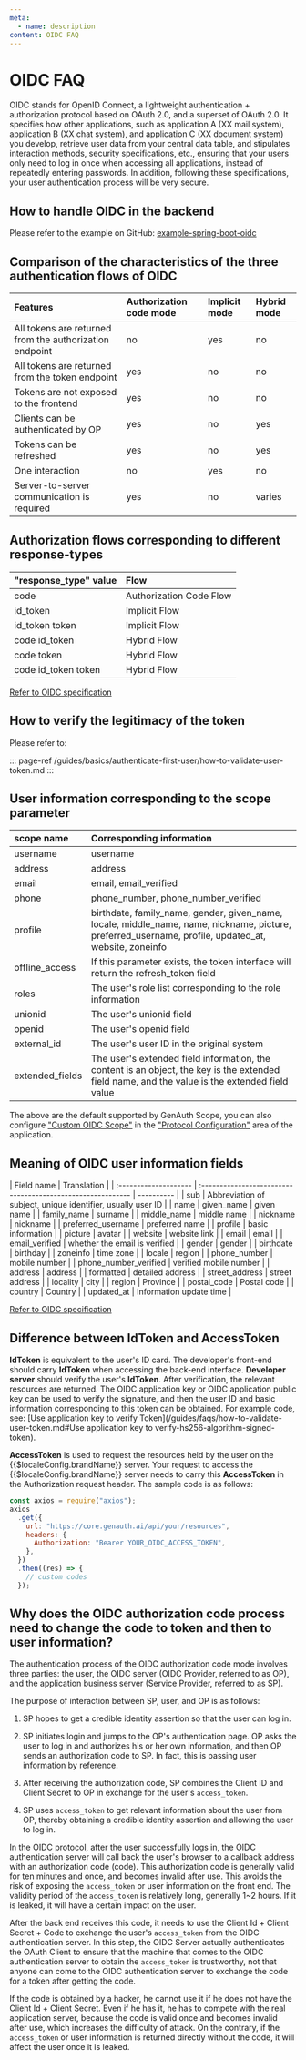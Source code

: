 ```yaml
---
meta:
  - name: description
content: OIDC FAQ
---
```


# OIDC FAQ

<LastUpdated/>

OIDC stands for OpenID Connect, a lightweight authentication + authorization protocol based on OAuth 2.0, and a superset of OAuth 2.0. It specifies how other applications, such as application A (XX mail system), application B (XX chat system), and application C (XX document system) you develop, retrieve user data from your central data table, and stipulates interaction methods, security specifications, etc., ensuring that your users only need to log in once when accessing all applications, instead of repeatedly entering passwords. In addition, following these specifications, your user authentication process will be very secure.

## How to handle OIDC in the backend

Please refer to the example on GitHub: [example-spring-boot-oidc](https://github.com/Authing/example-spring-boot-oidc)

## Comparison of the characteristics of the three authentication flows of OIDC

| Features                                                | Authorization code mode | Implicit mode | Hybrid mode |
| :------------------------------------------------------ | :---------------------- | :------------ | :---------- |
| All tokens are returned from the authorization endpoint | no                      | yes           | no          |
| All tokens are returned from the token endpoint         | yes                     | no            | no          |
| Tokens are not exposed to the frontend                  | yes                     | no            | no          |
| Clients can be authenticated by OP                      | yes                     | no            | yes         |
| Tokens can be refreshed                                 | yes                     | no            | yes         |
| One interaction                                         | no                      | yes           | no          |
| Server-to-server communication is required              | yes                     | no            | varies      |

## Authorization flows corresponding to different response-types

| "response_type" value | Flow                    |
| :-------------------- | :---------------------- |
| code                  | Authorization Code Flow |
| id_token              | Implicit Flow           |
| id_token token        | Implicit Flow           |
| code id_token         | Hybrid Flow             |
| code token            | Hybrid Flow             |
| code id_token token   | Hybrid Flow             |

[Refer to OIDC specification](https://openid.net/specs/openid-connect-core-1_0.html#Authentication)

## How to verify the legitimacy of the token

Please refer to:

::: page-ref /guides/basics/authenticate-first-user/how-to-validate-user-token.md
:::

## User information corresponding to the scope parameter

| scope name      | Corresponding information                                                                                                                            |
| :-------------- | :--------------------------------------------------------------------------------------------------------------------------------------------------- |
| username        | username                                                                                                                                             |
| address         | address                                                                                                                                              |
| email           | email, email_verified                                                                                                                                |
| phone           | phone_number, phone_number_verified                                                                                                                  |
| profile         | birthdate, family_name, gender, given_name, locale, middle_name, name, nickname, picture, preferred_username, profile, updated_at, website, zoneinfo |
| offline_access  | If this parameter exists, the token interface will return the refresh_token field                                                                    |
| roles           | The user's role list corresponding to the role information                                                                                           |
| unionid         | The user's unionid field                                                                                                                             |
| openid          | The user's openid field                                                                                                                              |
| external_id     | The user's user ID in the original system                                                                                                            |
| extended_fields | The user's extended field information, the content is an object, the key is the extended field name, and the value is the extended field value       |

The above are the default supported by GenAuth Scope, you can also configure ["Custom OIDC Scope"](/guides/app-new/create-app/oidc-scope.md) in the ["Protocol Configuration"](/guides/app-new/create-app/protocol-config.md) area of ​​the application.

## Meaning of OIDC user information fields

| Field name            | Translation                                                 |
| :-------------------- | :---------------------------------------------------------- | ---------- |
| sub                   | Abbreviation of subject, unique identifier, usually user ID |
| name                  | given_name                                                  | given name |
| family_name           | surname                                                     |
| middle_name           | middle name                                                 |
| nickname              | nickname                                                    |
| preferred_username    | preferred name                                              |
| profile               | basic information                                           |
| picture               | avatar                                                      |
| website               | website link                                                |
| email                 | email                                                       |
| email_verified        | whether the email is verified                               |
| gender                | gender                                                      |
| birthdate             | birthday                                                    |
| zoneinfo              | time zone                                                   |
| locale                | region                                                      |
| phone_number          | mobile number                                               |
| phone_number_verified | verified mobile number                                      |
| address               | address                                                     |
| formatted             | detailed address                                            |
| street_address        | street address                                              |
| locality              | city                                                        |
| region                | Province                                                    |
| postal_code           | Postal code                                                 |
| country               | Country                                                     |
| updated_at            | Information update time                                     |

[Refer to OIDC specification](https://openid.net/specs/openid-connect-core-1_0.html#StandardClaims)

## Difference between IdToken and AccessToken

**IdToken** is equivalent to the user's ID card. The developer's front-end should carry **IdToken** when accessing the back-end interface. **Developer server** should verify the user's **IdToken**. After verification, the relevant resources are returned. The OIDC application key or OIDC application public key can be used to verify the signature, and then the user ID and basic information corresponding to this token can be obtained. For example code, see: [Use application key to verify Token](/guides/faqs/how-to-validate-user-token.md#Use application key to verify-hs256-algorithm-signed-token).

**AccessToken** is used to request the resources held by the user on the {{$localeConfig.brandName}} server. Your request to access the {{$localeConfig.brandName}} server needs to carry this **AccessToken** in the Authorization request header. The sample code is as follows:

```js
const axios = require("axios");
axios
  .get({
    url: "https://core.genauth.ai/api/your/resources",
    headers: {
      Authorization: "Bearer YOUR_OIDC_ACCESS_TOKEN",
    },
  })
  .then((res) => {
    // custom codes
  });
```

## Why does the OIDC authorization code process need to change the code to token and then to user information?

The authentication process of the OIDC authorization code mode involves three parties: the user, the OIDC server (OIDC Provider, referred to as OP), and the application business server (Service Provider, referred to as SP).

The purpose of interaction between SP, user, and OP is as follows:

1. SP hopes to get a credible identity assertion so that the user can log in.

2. SP initiates login and jumps to the OP's authentication page. OP asks the user to log in and authorizes his or her own information, and then OP sends an authorization code to SP. In fact, this is passing user information by reference.

3. After receiving the authorization code, SP combines the Client ID and Client Secret to OP in exchange for the user's `access_token`.

4. SP uses `access_token` to get relevant information about the user from OP, thereby obtaining a credible identity assertion and allowing the user to log in.

In the OIDC protocol, after the user successfully logs in, the OIDC authentication server will call back the user's browser to a callback address with an authorization code (code). This authorization code is generally valid for ten minutes and once, and becomes invalid after use. This avoids the risk of exposing the `access_token` or user information on the front end. The validity period of the `access_token` is relatively long, generally 1~2 hours. If it is leaked, it will have a certain impact on the user.

After the back end receives this code, it needs to use the Client Id + Client Secret + Code to exchange the user's `access_token` from the OIDC authentication server. In this step, the OIDC Server actually authenticates the OAuth Client to ensure that the machine that comes to the OIDC authentication server to obtain the `access_token` is trustworthy, not that anyone can come to the OIDC authentication server to exchange the code for a token after getting the code.

If the code is obtained by a hacker, he cannot use it if he does not have the Client Id + Client Secret. Even if he has it, he has to compete with the real application server, because the code is valid once and becomes invalid after use, which increases the difficulty of attack. On the contrary, if the `access_token` or user information is returned directly without the code, it will affect the user once it is leaked.
